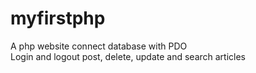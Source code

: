 # myfirstphp
A php website connect database with PDO<br />
Login and logout
post, delete, update and search articles
